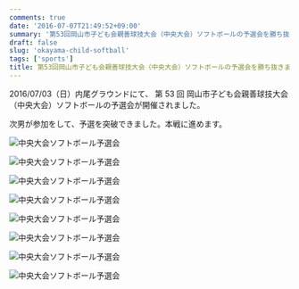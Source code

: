 ```yaml
---
comments: true
date: '2016-07-07T21:49:52+09:00'
summary: '第53回岡山市子ども会親善球技大会（中央大会）ソフトボールの予選会を勝ち抜きました'
draft: false
slug: 'okayama-child-softball'
tags: ['sports']
title: 第53回岡山市子ども会親善球技大会（中央大会）ソフトボールの予選会を勝ち抜きました
---
```


2016/07/03（日）内尾グラウンドにて、
第 53 回 岡山市子ども会親善球技大会（中央大会）ソフトボールの予選会が開催されました。

次男が参加をして、予選を突破できました。本戦に進めます。

![中央大会ソフトボール予選会](/static/images/post/okayama-child-softball/shikoren_20160703_01.jpg '中央大会ソフトボール予選会')

![中央大会ソフトボール予選会](/static/images/post/okayama-child-softball/shikoren_20160703_02.jpg '中央大会ソフトボール予選会')

![中央大会ソフトボール予選会](/static/images/post/okayama-child-softball/shikoren_20160703_03.jpg '中央大会ソフトボール予選会')

![中央大会ソフトボール予選会](/static/images/post/okayama-child-softball/shikoren_20160703_05.jpg '中央大会ソフトボール予選会')

![中央大会ソフトボール予選会](/static/images/post/okayama-child-softball/shikoren_20160703_06.jpg '中央大会ソフトボール予選会')

![中央大会ソフトボール予選会](/static/images/post/okayama-child-softball/shikoren_20160703_07.jpg '中央大会ソフトボール予選会')

![中央大会ソフトボール予選会](/static/images/post/okayama-child-softball/shikoren_20160703_08.jpg '中央大会ソフトボール予選会')

![中央大会ソフトボール予選会](/static/images/post/okayama-child-softball/shikoren_20160703_09.jpg '中央大会ソフトボール予選会')
